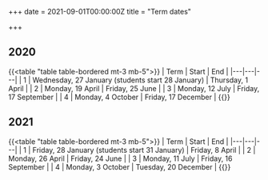 +++
date = 2021-09-01T00:00:00Z
title = "Term dates"

+++
## 2020

{{<table "table table-bordered mt-3 mb-5">}}
| Term | Start | End |
|---|---|---|
| 1 | Wednesday, 27 January (students start 28 January) | Thursday, 1 April |
| 2 | Monday, 19 April | Friday, 25 June |
| 3 | Monday, 12 July | Friday, 17 September |
| 4 | Monday, 4 October | Friday, 17 December |
{{</table>}}

## 2021

{{<table "table table-bordered mt-3 mb-5">}}
| Term | Start | End |
|---|---|---|
| 1 | Friday, 28 January (students start 31 January) | Friday, 8 April |
| 2 | Monday, 26 April | Friday, 24 June |
| 3 | Monday, 11 July | Friday, 16 September |
| 4 | Monday, 3 October | Tuesday, 20 December |
{{</table>}}